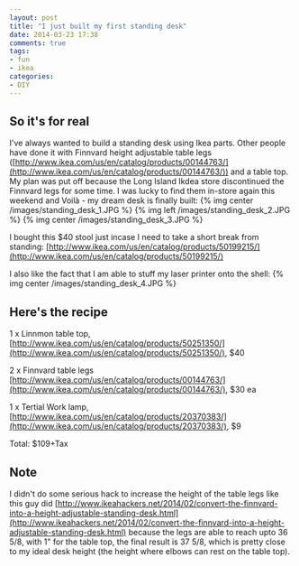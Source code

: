```yaml
---
layout: post
title: "I just built my first standing desk"
date: 2014-03-23 17:38
comments: true
tags:
- fun
- ikea
categories:
- DIY
---
```

## So it's for real
I've always wanted to build a standing desk using Ikea parts. Other people have done it with Finnvard height adjustable table legs ([http://www.ikea.com/us/en/catalog/products/00144763/](http://www.ikea.com/us/en/catalog/products/00144763/)) and a table top. My plan was put off because the Long Island Ikdea store discontinued the Finnvard legs for some time. I was lucky to find them in-store again this weekend and Voilà - my dream desk is finally built:
{% img center /images/standing_desk_1.JPG %}
{% img left /images/standing_desk_2.JPG %}
{% img center /images/standing_desk_3.JPG %}

I bought this $40 stool just incase I need to take a short break from standing:
[http://www.ikea.com/us/en/catalog/products/50199215/](http://www.ikea.com/us/en/catalog/products/50199215/)

I also like the fact that I am able to stuff my laser printer onto the shell:
{% img center /images/standing_desk_4.JPG %}

## Here's the recipe

1 x Linnmon table top, [http://www.ikea.com/us/en/catalog/products/50251350/](http://www.ikea.com/us/en/catalog/products/50251350/), $40

2 x Finnvard table legs [http://www.ikea.com/us/en/catalog/products/00144763/](http://www.ikea.com/us/en/catalog/products/00144763/), $30 ea

1 x Tertial Work lamp, [http://www.ikea.com/us/en/catalog/products/20370383/](http://www.ikea.com/us/en/catalog/products/20370383/), $9

Total: $109+Tax

## Note

I didn't do some serious hack to increase the height of the table legs like this guy did [http://www.ikeahackers.net/2014/02/convert-the-finnvard-into-a-height-adjustable-standing-desk.html](http://www.ikeahackers.net/2014/02/convert-the-finnvard-into-a-height-adjustable-standing-desk.html) because the legs are able to reach upto 36 5/8, with 1" for the table top, the final result is 37 5/8, which is pretty close to my ideal desk height (the height where elbows can rest on the table top).
